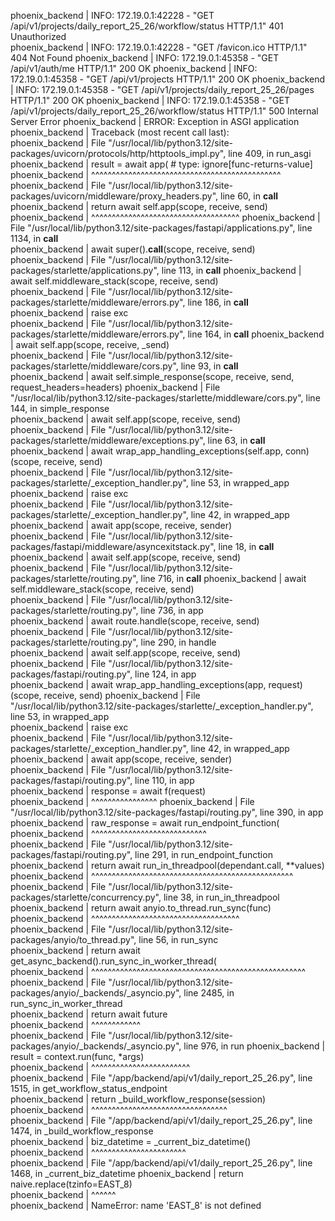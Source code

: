 
phoenix_backend   | INFO:     172.19.0.1:42228 - "GET /api/v1/projects/daily_report_25_26/workflow/status HTTP/1.1" 401 Unauthorized                                                           
phoenix_backend   | INFO:     172.19.0.1:42228 - "GET /favicon.ico HTTP/1.1" 404 Not Found
phoenix_backend   | INFO:     172.19.0.1:45358 - "GET /api/v1/auth/me HTTP/1.1" 200 OK
phoenix_backend   | INFO:     172.19.0.1:45358 - "GET /api/v1/projects HTTP/1.1" 200 OK
phoenix_backend   | INFO:     172.19.0.1:45358 - "GET /api/v1/projects/daily_report_25_26/pages HTTP/1.1" 200 OK
phoenix_backend   | INFO:     172.19.0.1:45358 - "GET /api/v1/projects/daily_report_25_26/workflow/status HTTP/1.1" 500 Internal Server Error
phoenix_backend   | ERROR:    Exception in ASGI application
phoenix_backend   | Traceback (most recent call last):                                                                                                                                         
phoenix_backend   |   File "/usr/local/lib/python3.12/site-packages/uvicorn/protocols/http/httptools_impl.py", line 409, in run_asgi                                                           
phoenix_backend   |     result = await app(  # type: ignore[func-returns-value]
phoenix_backend   |              ^^^^^^^^^^^^^^^^^^^^^^^^^^^^^^^^^^^^^^^^^^^^^^                                                                                                                
phoenix_backend   |   File "/usr/local/lib/python3.12/site-packages/uvicorn/middleware/proxy_headers.py", line 60, in __call__                                                                 
phoenix_backend   |     return await self.app(scope, receive, send)                                                                                                                            
phoenix_backend   |            ^^^^^^^^^^^^^^^^^^^^^^^^^^^^^^^^^^^^
phoenix_backend   |   File "/usr/local/lib/python3.12/site-packages/fastapi/applications.py", line 1134, in __call__                                                                           
phoenix_backend   |     await super().__call__(scope, receive, send)                                                                                                                           
phoenix_backend   |   File "/usr/local/lib/python3.12/site-packages/starlette/applications.py", line 113, in __call__
phoenix_backend   |     await self.middleware_stack(scope, receive, send)                                                                                                                      
phoenix_backend   |   File "/usr/local/lib/python3.12/site-packages/starlette/middleware/errors.py", line 186, in __call__                                                                     
phoenix_backend   |     raise exc                                                                                                                                                              
phoenix_backend   |   File "/usr/local/lib/python3.12/site-packages/starlette/middleware/errors.py", line 164, in __call__
phoenix_backend   |     await self.app(scope, receive, _send)                                                                                                                                  
phoenix_backend   |   File "/usr/local/lib/python3.12/site-packages/starlette/middleware/cors.py", line 93, in __call__                                                                        
phoenix_backend   |     await self.simple_response(scope, receive, send, request_headers=headers)
phoenix_backend   |   File "/usr/local/lib/python3.12/site-packages/starlette/middleware/cors.py", line 144, in simple_response                                                                
phoenix_backend   |     await self.app(scope, receive, send)                                                                                                                                   
phoenix_backend   |   File "/usr/local/lib/python3.12/site-packages/starlette/middleware/exceptions.py", line 63, in __call__
phoenix_backend   |     await wrap_app_handling_exceptions(self.app, conn)(scope, receive, send)                                                                                               
phoenix_backend   |   File "/usr/local/lib/python3.12/site-packages/starlette/_exception_handler.py", line 53, in wrapped_app                                                                  
phoenix_backend   |     raise exc                                                                                                                                                              
phoenix_backend   |   File "/usr/local/lib/python3.12/site-packages/starlette/_exception_handler.py", line 42, in wrapped_app
phoenix_backend   |     await app(scope, receive, sender)                                                                                                                                      
phoenix_backend   |   File "/usr/local/lib/python3.12/site-packages/fastapi/middleware/asyncexitstack.py", line 18, in __call__                                                                
phoenix_backend   |     await self.app(scope, receive, send)                                                                                                                                   
phoenix_backend   |   File "/usr/local/lib/python3.12/site-packages/starlette/routing.py", line 716, in __call__
phoenix_backend   |     await self.middleware_stack(scope, receive, send)                                                                                                                      
phoenix_backend   |   File "/usr/local/lib/python3.12/site-packages/starlette/routing.py", line 736, in app                                                                                    
phoenix_backend   |     await route.handle(scope, receive, send)
phoenix_backend   |   File "/usr/local/lib/python3.12/site-packages/starlette/routing.py", line 290, in handle                                                                                 
phoenix_backend   |     await self.app(scope, receive, send)                                                                                                                                   
phoenix_backend   |   File "/usr/local/lib/python3.12/site-packages/fastapi/routing.py", line 124, in app                                                                                      
phoenix_backend   |     await wrap_app_handling_exceptions(app, request)(scope, receive, send)
phoenix_backend   |   File "/usr/local/lib/python3.12/site-packages/starlette/_exception_handler.py", line 53, in wrapped_app                                                                  
phoenix_backend   |     raise exc                                                                                                                                                              
phoenix_backend   |   File "/usr/local/lib/python3.12/site-packages/starlette/_exception_handler.py", line 42, in wrapped_app
phoenix_backend   |     await app(scope, receive, sender)                                                                                                                                      
phoenix_backend   |   File "/usr/local/lib/python3.12/site-packages/fastapi/routing.py", line 110, in app                                                                                      
phoenix_backend   |     response = await f(request)                                                                                                                                            
phoenix_backend   |                ^^^^^^^^^^^^^^^^
phoenix_backend   |   File "/usr/local/lib/python3.12/site-packages/fastapi/routing.py", line 390, in app                                                                                      
phoenix_backend   |     raw_response = await run_endpoint_function(                                                                                                                            
phoenix_backend   |                    ^^^^^^^^^^^^^^^^^^^^^^^^^^^^                                                                                                                            
phoenix_backend   |   File "/usr/local/lib/python3.12/site-packages/fastapi/routing.py", line 291, in run_endpoint_function
phoenix_backend   |     return await run_in_threadpool(dependant.call, **values)                                                                                                               
phoenix_backend   |            ^^^^^^^^^^^^^^^^^^^^^^^^^^^^^^^^^^^^^^^^^^^^^^^^^                                                                                                               
phoenix_backend   |   File "/usr/local/lib/python3.12/site-packages/starlette/concurrency.py", line 38, in run_in_threadpool                                                                   
phoenix_backend   |     return await anyio.to_thread.run_sync(func)
phoenix_backend   |            ^^^^^^^^^^^^^^^^^^^^^^^^^^^^^^^^^^^^                                                                                                                            
phoenix_backend   |   File "/usr/local/lib/python3.12/site-packages/anyio/to_thread.py", line 56, in run_sync                                                                                  
phoenix_backend   |     return await get_async_backend().run_sync_in_worker_thread(                                                                                                            
phoenix_backend   |            ^^^^^^^^^^^^^^^^^^^^^^^^^^^^^^^^^^^^^^^^^^^^^^^^^^^^
phoenix_backend   |   File "/usr/local/lib/python3.12/site-packages/anyio/_backends/_asyncio.py", line 2485, in run_sync_in_worker_thread                                                      
phoenix_backend   |     return await future                                                                                                                                                    
phoenix_backend   |            ^^^^^^^^^^^^                                                                                                                                                    
phoenix_backend   |   File "/usr/local/lib/python3.12/site-packages/anyio/_backends/_asyncio.py", line 976, in run
phoenix_backend   |     result = context.run(func, *args)                                                                                                                                      
phoenix_backend   |              ^^^^^^^^^^^^^^^^^^^^^^^^                                                                                                                                      
phoenix_backend   |   File "/app/backend/api/v1/daily_report_25_26.py", line 1515, in get_workflow_status_endpoint                                                                             
phoenix_backend   |     return _build_workflow_response(session)
phoenix_backend   |            ^^^^^^^^^^^^^^^^^^^^^^^^^^^^^^^^^                                                                                                                               
phoenix_backend   |   File "/app/backend/api/v1/daily_report_25_26.py", line 1474, in _build_workflow_response                                                                                 
phoenix_backend   |     biz_datetime = _current_biz_datetime()                                                                                                                                 
phoenix_backend   |                    ^^^^^^^^^^^^^^^^^^^^^^^                                                                                                                                 
phoenix_backend   |   File "/app/backend/api/v1/daily_report_25_26.py", line 1468, in _current_biz_datetime
phoenix_backend   |     return naive.replace(tzinfo=EAST_8)                                                                                                                                    
phoenix_backend   |                                 ^^^^^^                                                                                                                                     
phoenix_backend   | NameError: name 'EAST_8' is not defined
